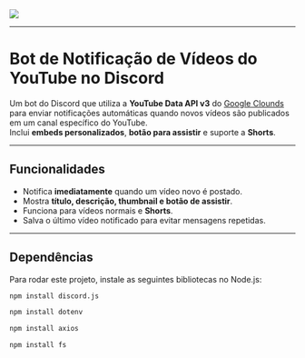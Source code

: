 <img src="https://i.postimg.cc/qvTwGH1K/spibsnner.png">

---

# Bot de Notificação de Vídeos do YouTube no Discord

Um bot do Discord que utiliza a **YouTube Data API v3** do <a href="https://console.cloud.google.com/cloud-hub/home;board-filter=type:APP_HUB,key:application_name?inv=1&invt=Ab5Bmg&project=yotubebot-468114&supportedpurview=project" target="_blank">Google Clounds</a> para enviar notificações automáticas quando novos vídeos são publicados em um canal específico do YouTube.  
Inclui **embeds personalizados**, **botão para assistir** e suporte a **Shorts**.

---

## Funcionalidades
- Notifica **imediatamente** quando um vídeo novo é postado.
- Mostra **título, descrição, thumbnail e botão de assistir**.
- Funciona para vídeos normais e **Shorts**.
- Salva o último vídeo notificado para evitar mensagens repetidas.

---

## Dependências

Para rodar este projeto, instale as seguintes bibliotecas no Node.js:

```bash
npm install discord.js
```
```bash
npm install dotenv
```
```bash
npm install axios
```
```bash
npm install fs
```
